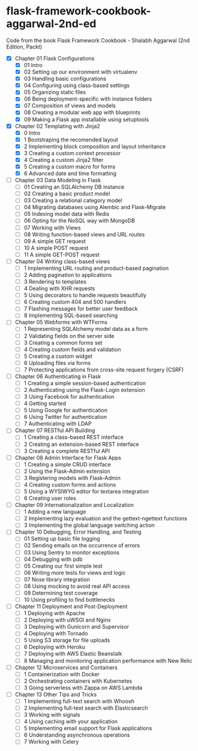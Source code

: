 # flask-framework-cookbook-aggarwal-2nd-ed
Code from the book Flask Framework Cookbook - Shalabh Aggarwal (2nd Edition, Packt)

* [x]  Chapter 01 Flask Configurations
    * [x]  01 Intro
    * [x]  02 Setting up our environment with virtualenv
    * [x]  03 Handling basic configurations
    * [x]  04 Configuring using class-based settings
    * [x]  05 Organizing static files
    * [x]  06 Being deployment-specific with instance folders
    * [x]  07 Composition of views and models
    * [x]  08 Creating a modular web app with blueprints
    * [x]  09 Making a Flask app installable using setuptools
* [x]  Chapter 02 Templating with Jinja2
    * [x]  0 Intro
    * [x]  1 Bootstraping the recomended layout
    * [x]  2 Implementing block composition and layout inheritance
    * [x]  3 Creating a custom context processor
    * [x]  4 Creating a custom Jinja2 filter
    * [x]  5 Creating a custom macro for forms
    * [x]  6 Advanced date and time formatting
* [ ]  Chapter 03 Data Modeling in Flask
    * [ ]  01 Creating an SQLAlchemy DB instance
    * [ ]  02 Creating a basic product model
    * [ ]  03 Creating a relational category model
    * [ ]  04 Migrating databases using Alembic and Flask-Migrate
    * [ ]  05 Indexing model data with Redis
    * [ ]  06 Opting for the NoSQL way with MongoDB
    * [ ]  07 Working with Views
    * [ ]  08 Writing function-based views and URL routes
    * [ ]  09 A simple GET request
    * [ ]  10 A simple POST request
    * [ ]  11 A simple GET-POST request
* [ ]  Chapter 04 Writing class-based views
    * [ ]  1 Implementing URL routing and product-based pagination
    * [ ]  2 Adding pagination to applications
    * [ ]  3 Rendering to templates
    * [ ]  4 Dealing with XHR requests
    * [ ]  5 Using decorators to handle requests beautifully
    * [ ]  6 Creating custom 404 and 500 handlers
    * [ ]  7 Flashing messages for better user feedback
    * [ ]  8 Implementing SQL-based searching
* [ ]  Chapter 05 Webforms with WTForms
    * [ ]  1 Representing SQLAlchemy model data as a form
    * [ ]  2 Validating fields on the server side
    * [ ]  3 Creating a common forms set
    * [ ]  4 Creating custom fields and validation
    * [ ]  5 Creating a custom widget
    * [ ]  6 Uploading files via forms
    * [ ]  7 Protecting applications from cross-site request forgery (CSRF)
* [ ]  Chapter 06 Authenticating in Flask
    * [ ]  1 Creating a simple session-based authentication
    * [ ]  2 Authenticating using the Flask-Login extension
    * [ ]  3 Using Facebook for authentication
    * [ ]  4 Getting started
    * [ ]  5 Using Google for authentication
    * [ ]  6 Using Twitter for authentication
    * [ ]  7 Authenticating with LDAP
* [ ]  Chapter 07 RESTful API Building
    * [ ]  1 Creating a class-based REST interface
    * [ ]  2 Creating an extension-based REST interface
    * [ ]  3 Creating a complete RESTful API
* [ ]  Chapter 08 Admin Interface for Flask Apps
    * [ ]  1 Creating a simple CRUD interface
    * [ ]  2 Using the Flask-Admin extension
    * [ ]  3 Registering models with Flask-Admin
    * [ ]  4 Creating custom forms and actions
    * [ ]  5 Using a WYSIWYG editor for textarea integration
    * [ ]  6 Creating user roles
* [ ]  Chapter 09 Internationalization and Localization
    * [ ]  1 Adding a new language
    * [ ]  2 Implementing lazy evaluation and the gettext-ngettext functions
    * [ ]  3 Implementing the global language switching action
* [ ]  Chapter 10 Debugging, Error Handling, and Testing
    * [ ]  01 Setting up basic file logging
    * [ ]  02 Sending emails on the occurrence of errors
    * [ ]  03 Using Sentry to monitor exceptions
    * [ ]  04 Debugging with pdb
    * [ ]  05 Creating our first simple test
    * [ ]  06 Writing more tests for views and logic
    * [ ]  07 Nose library integration
    * [ ]  08 Using mocking to avoid real API access
    * [ ]  09 Determining test coverage
    * [ ]  10 Using profiling to find bottlenecks
* [ ]  Chapter 11 Deployment and Post-Deployment
    * [ ]  1 Deploying with Apache
    * [ ]  2 Deploying with uWSGI and Nginx
    * [ ]  3 Deploying with Gunicorn and Supervisor
    * [ ]  4 Deploying with Tornado
    * [ ]  5 Using S3 storage for file uploads
    * [ ]  6 Deploying with Heroku
    * [ ]  7 Deploying with AWS Elastic Beanstalk
    * [ ]  8 Managing and monitoring application performance with New Relic
* [ ]  Chapter 12 Microservices and Containers
    * [ ]  1 Containerization with Docker
    * [ ]  2 Orchestrating containers with Kubernetes
    * [ ]  3 Going serverless with Zappa on AWS Lambda
* [ ]  Chapter 13 Other Tips and Tricks
    * [ ]  1 Implementing full-text search with Whoosh
    * [ ]  2 Implementing full-text search with Elasticsearch
    * [ ]  3 Working with signals
    * [ ]  4 Using caching with your application
    * [ ]  5 Implementing email support for Flask applications
    * [ ]  6 Understanding asynchronous operations
    * [ ]  7 Working with Celery

